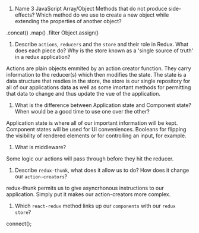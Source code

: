 1.  Name 3 JavaScript Array/Object Methods that do not produce side-effects? Which method do we use to create a new object while extending the properties of another object?

.concat() .map() .filter Object.assign()

1.  Describe `actions`, `reducers` and the `store` and their role in Redux. What does each piece do? Why is the store known as a 'single source of truth' in a redux application?

Actions are plain objects emmited by an action creator function. They carry information to the reducer(s) which then modifies the state. The state is a data structure that resdies in the store, the store is our single repository for all of our applications data as well as some imortant methods for permitting that data to change and thus update the vue of the application.

1.  What is the difference between Application state and Component state? When would be a good time to use one over the other?

Application state is where all of our important information will be kept. Component states will be used for UI conveniences. Booleans for flipping the visibility of rendered elements or for controlling an input, for example.

1.  What is middleware?

Some logic our actions will pass through before they hit the reducer.

1.  Describe `redux-thunk`, what does it allow us to do? How does it change our `action-creators`?

redux-thunk permits us to give asyncrhonous instructions to our application. Simply put it makes our action-creators more complex.

1.  Which `react-redux` method links up our `components` with our `redux store`?

connect();
